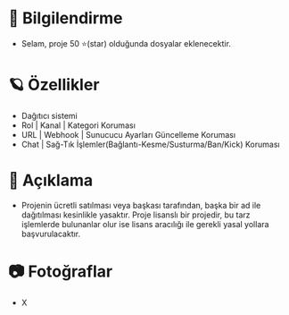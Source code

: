 # 🎄 Bilgilendirme 

- Selam, proje 50 ⭐️(star) olduğunda dosyalar eklenecektir.

# 🪐 Özellikler 

- Dağıtıcı sistemi
- Rol | Kanal | Kategori Koruması
- URL | Webhook | Sunucucu Ayarları Güncelleme Koruması
- Chat | Sağ-Tık İşlemler(Bağlantı-Kesme/Susturma/Ban/Kick) Koruması

# 🍭 Açıklama

- Projenin ücretli satılması veya başkası tarafından, başka bir ad ile dağıtılması kesinlikle yasaktır. Proje lisanslı bir projedir, bu tarz işlemlerde bulunanlar olur ise lisans aracılığı ile gerekli yasal yollara başvurulacaktır.

# 📷 Fotoğraflar

- X


